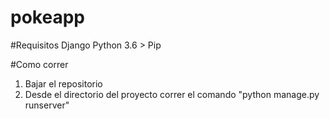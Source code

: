 # pokeapp

#Requisitos
Django
Python 3.6 >
Pip

#Como correr
1. Bajar el repositorio
2. Desde el directorio del proyecto correr el comando "python manage.py runserver"
